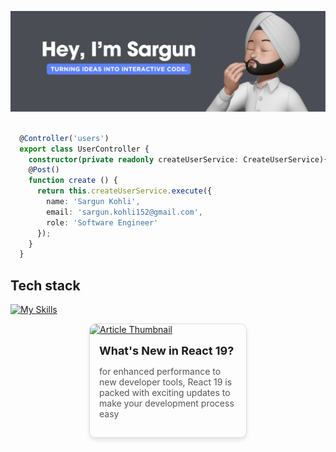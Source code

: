 ![Banner](bnner.png)
```ts

  @Controller('users')
  export class UserController {
    constructor(private readonly createUserService: CreateUserService){ }
    @Post()
    function create () {
      return this.createUserService.execute({
        name: 'Sargun Kohli',
        email: 'sargun.kohli152@gmail.com',
        role: 'Software Engineer'
      });
    }
  }

```

## Tech stack
 
[![My Skills](https://skillicons.dev/icons?i=java,c,nextjs,react,js,ts,html,css,nodejs,mysql,mongodb,redux,bootstrap,docker,vscode,powershell,bash,git,github,jest,tailwindcss,postgres,express,reactnative)](https://skillicons.dev)

<div style="display: flex; flex-wrap: wrap; justify-content: space-around; gap: 20px;">
    <div style="width: 250px; border: 1px solid #ddd; border-radius: 10px; overflow: hidden; box-shadow: 0px 4px 6px rgba(0, 0, 0, 0.1);">
        <a href="https://medium.com/@sargun.kohli152/whats-new-in-react-19-efff0027da41" target="_blank">
            <img src="https://miro.medium.com/v2/resize:fit:1400/format:webp/1*pRJy7vK18HG4r3XpK2NUSw.png" alt="Article Thumbnail" style="width: 100%; height: auto;">
        </a>
        <div style="padding: 15px;">
            <h3 style="font-size: 18px; margin: 0 0 10px;">What's New in React 19?</h3>
            <p style="font-size: 14px; color: #555;">for enhanced performance to new developer tools, React 19 is packed with exciting updates to make your development process easy</p>
        </div>
    </div>
    <!-- Repeat the above block for additional cards -->
</div>

